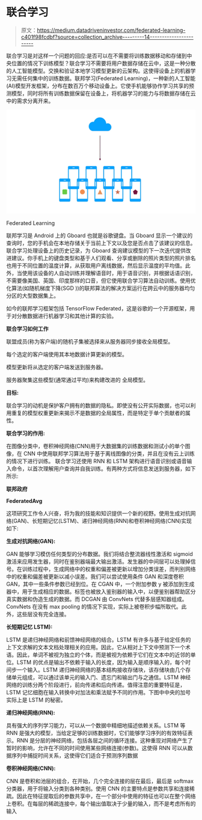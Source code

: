 # 联合学习

> 原文：<https://medium.datadriveninvestor.com/federated-learning-c401f98fcdbf?source=collection_archive---------14----------------------->

联合学习是对这样一个问题的回应:是否可以在不需要将训练数据移动和存储到中央位置的情况下训练模型？联合学习不需要将用户数据存储在云中，这是一种分散的人工智能模型。交换和验证本地学习模型更新的云架构。这使得设备上的机器学习无需任何集中的训练数据。联邦学习(Federated Learning)，一种新的人工智能(AI)模型开发框架，分布在数百万个移动设备上。它使手机能够协作学习共享的预测模型，同时将所有训练数据保留在设备上，将机器学习的能力与将数据存储在云中的需求分离开来。

![](img/14676c29bcbb528c340322ba9387dc5c.png)

Federated Learning

联邦学习是 Android 上的 Gboard 也就是谷歌键盘。当 Gboard 显示一个建议的查询时，您的手机会在本地存储关于当前上下文以及您是否点击了该建议的信息。联合学习处理设备上的历史记录，为 Gboard 查询建议模型的下一次迭代提供改进建议。你手机上的键盘类型和基于人们观看、分享或删除的照片类型的照片排名也用于不同位置的温度计算，从获取用户离线数据，然后显示温度的平均值。此外，当使用该设备的人自动训练并理解语音时，用于语音识别，并根据话语识别，不需要像美国、英国、印度那样的口音，但它使用联合学习算法自动训练。使用优化算法(如随机梯度下降(SGD ))的联邦算法的解决方案运行在跨云中的服务器均匀分区的大型数据集上。

如今的联邦学习框架包括 TensorFlow Federated，这是谷歌的一个开源框架，用于对分散数据进行机器学习和其他计算的实验。

**联合学习如何工作**

联盟成员(称为客户端)的随机子集被选择来从服务器同步接收全局模型。

每个选定的客户端使用其本地数据计算更新的模型。

模型更新将从选定的客户端发送到服务器。

服务器聚集这些模型(通常通过平均)来构建改进的
全局模型。

**目标:**

联合学习的动机是保护客户拥有的数据的隐私。即使没有公开实际数据，也可以利用重复的模型权重更新来揭示不是数据的全局属性，而是特定于单个贡献者的属性。

**联合学习的作用:**

在图像分类中，卷积神经网络(CNN)用于大数据集的训练数据和测试小的单个图像，在 CNN 中使用联邦学习算法用于基于离线图像的分类，并且在没有云上训练的情况下进行训练。
联合学习还使用 RNN 和 LSTM 架构进行语音识别或语音输入命令，以首次理解用户查询并自我训练。有两种方式将信息发送到服务器，如下所示:

**联邦政府**

**FederatedAvg**

这项研究工作令人兴奋，将为我的技能和知识提供一个新的视野。使用生成对抗网络(GAN)、长短期记忆(LSTM)、递归神经网络(RNN)和卷积神经网络(CNN)实现如下:

**生成对抗网络(GAN):**

GAN 能够学习模仿任何类型的分布数据。我们将结合整流器线性激活和 sigmoid 激活来应用发生器，同时在鉴别器端最大输出激活。发生器的中间层可以处理掉信号。在训练过程中，生成网络中的权重和偏差被更新以增加分类误差，而判别网络中的权重和偏差被更新以减小误差。我们可以尝试使用条件 GAN 和深度卷积 GAN，其中一些条件参数已经到位。在 CGAN 中，一个附加参数 y 被添加到生成器中，用于生成相应的数据。标签也被放入鉴别器的输入中，以便鉴别器帮助区分真实数据和伪造生成的数据。而 DCGAN 由 ConvNets 代替多层感知器组成。ConvNets 在没有 max pooling 的情况下实现，实际上被卷积步幅所取代。此外，这些层没有完全连接。

**长短期记忆 LSTM):**

LSTM 是递归神经网络和前馈神经网络的结合。LSTM 有许多与基于给定任务的上下文求解的文本文档处理相关的应用。因此，它从相对上下文中预测下一个术语。因此，单词不被视为独立的个体，而是被视为依赖于它们在文本中的近邻的单位。LSTM 的优点是输出不依赖于输入的长度，因为输入是顺序输入的，每个时间步一个输入。LSTM 递归神经网络的基本结构接收存储块，该存储块由几个存储单元组成，可以通过该单元的输入门、遗忘门和输出门与之通信。LSTM 神经网络的训练分两个阶段进行，前向传递和后向传递。值得注意的重要特征是，LSTM 记忆细胞在输入转换中对加法和乘法赋予不同的作用。下图中中央的加号实际上是 LSTM 的秘密。

**递归神经网络(RNN):**

具有强大的序列学习能力，可以从一个数据中精细地描述依赖关系。LSTM 等 RNN 是强大的模型，当给定足够的训练数据时，它们能够学习序列的有效特征表示。RNN 是分层的神经网络，包括各层之间的循环连接。这种重现对网络产生了暂时的影响，允许在不同的时间使用某些网络连接(参数)。这使得 RNN 可以从数据序列中捕捉时间关系，这使得它们适合于预测序列数据

**卷积神经网络(CNN):**

CNN 是卷积和池层的组合，在开始，几个完全连接的层在最后，最后是 softmax 分类器，用于将输入分类到各种类别。使用 CNN 的主要特点是参数共享和连接稀疏。因此在特征提取后的参数共享中，在一个部分中使用的特征也可以在整个网络上卷积。在每层的稀疏连接中，每个输出值取决于少量的输入，而不是考虑所有的输入